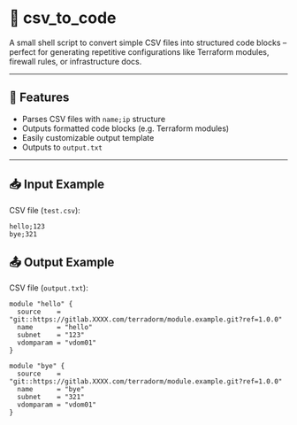 # 📄 csv_to_code

A small shell script to convert simple CSV files into structured code blocks – perfect for generating repetitive configurations like Terraform modules, firewall rules, or infrastructure docs.

---

## 🧰 Features

- Parses CSV files with `name;ip` structure
- Outputs formatted code blocks (e.g. Terraform modules)
- Easily customizable output template
- Outputs to `output.txt`

---

## 📥 Input Example
CSV file (`test.csv`):
```
hello;123
bye;321
```
## 📤 Output Example
CSV file (`output.txt`):
```
module "hello" {
  source    = "git::https://gitlab.XXXX.com/terradorm/module.example.git?ref=1.0.0"
  name      = "hello"
  subnet    = "123"
  vdomparam = "vdom01"
}

module "bye" {
  source    = "git::https://gitlab.XXXX.com/terradorm/module.example.git?ref=1.0.0"
  name      = "bye"
  subnet    = "321"
  vdomparam = "vdom01"
}
```


